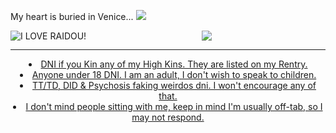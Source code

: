My heart is buried in Venice... <img src="https://kingcrimson.crd.co/assets/images/gallery30/de27440c.gif?v=d93b4021" data-canonical-src="https://kingcrimson.crd.co/assets/images/gallery30/de27440c.gif?v=d93b4021" style="max-width: 100%;"></a> <svg class="octicon octicon-link" viewBox="0 0 16 16" version="1.1" width="16" height="16" aria-hidden="true">
 <div align="center" dir="auto"> <img src="https://files.catbox.moe/1drvcm.png" align="left" alt="I LOVE RAIDOU!" data-canonical-src="https://64.media.tumblr.com/8724be6bad564b50c18cea15dc0fc187/tumblr_n1xhlf8rAo1ttjo3ko1_r1_250.gifv" style="max-width: 100%;"></a> <p dir="auto"><animated-image data-catalyst=""><a target="_blank" rel="noopener noreferrer nofollow" href="https://kingcrimson.crd.co/assets/images/gallery11/2fbbf459.jpg?v=d93b4021" data-target="animated-image.originalLink"> <img src="https://kingcrimson.crd.co/assets/images/gallery11/2fbbf459.jpg?v=d93b4021" data-canonical-src="https://kingcrimson.crd.co/assets/images/gallery11/2fbbf459.jpg?v=d93b4021" style="max-width: 100%; display: inline-block;" data-target="animated-image.originalImage"></a>  <img src="https://kingcrimson.crd.co/assets/images/gallery11/b1146c7b.jpg?v=d93b4021"
      <span class="AnimatedImagePlayer" data-target="animated-image.player" hidden="">
        <a data-target="animated-image.replacedLink" class="AnimatedImagePlayer-images" href="https://kingcrimson.crd.co/assets/images/gallery11/2fbbf459.jpg?v=d93b4021" target="_blank">

 <hr>
  <li> DNI if you Kin any of my High Kins. They are listed on my Rentry. </li>
    <li> Anyone under 18 DNI. I am an adult, I don't wish to speak to children. </li>
    <li> TT/TD, DID & Psychosis faking weirdos dni. I won't encourage any of that.  </li>
    <li> I don't mind people sitting with me, keep in mind I'm usually off-tab, so I may not respond. </li>
